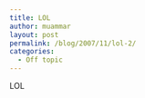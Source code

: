 ```yaml
---
title: LOL
author: muammar
layout: post
permalink: /blog/2007/11/lol-2/
categories:
  - Off topic
---
```

  
LOL